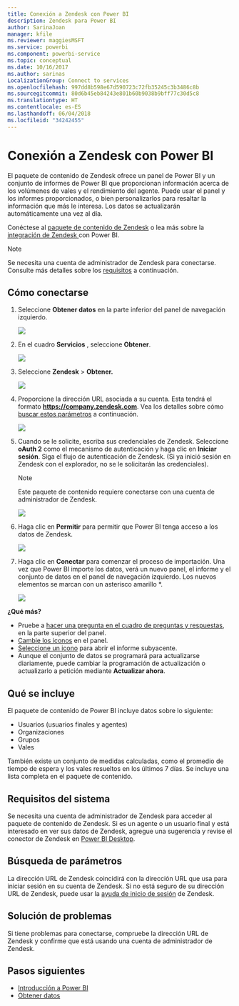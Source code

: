 ```yaml
---
title: Conexión a Zendesk con Power BI
description: Zendesk para Power BI
author: SarinaJoan
manager: kfile
ms.reviewer: maggiesMSFT
ms.service: powerbi
ms.component: powerbi-service
ms.topic: conceptual
ms.date: 10/16/2017
ms.author: sarinas
LocalizationGroup: Connect to services
ms.openlocfilehash: 997dd8b598e67d590723c72fb35245c3b3486c8b
ms.sourcegitcommit: 80d6b45eb84243e801b60b9038b9bff77c30d5c8
ms.translationtype: HT
ms.contentlocale: es-ES
ms.lasthandoff: 06/04/2018
ms.locfileid: "34242455"
---
```

# <a name="connect-to-zendesk-with-power-bi"></a>Conexión a Zendesk con Power BI
El paquete de contenido de Zendesk ofrece un panel de Power BI y un conjunto de informes de Power BI que proporcionan información acerca de los volúmenes de vales y el rendimiento del agente. Puede usar el panel y los informes proporcionados, o bien personalizarlos para resaltar la información que más le interesa.  Los datos se actualizarán automáticamente una vez al día. 

Conéctese al [paquete de contenido de Zendesk](https://app.powerbi.com/getdata/services/zendesk) o lea más sobre la [integración de Zendesk ](https://powerbi.microsoft.com/integrations/zendesk)con Power BI.

>[!NOTE]
>Se necesita una cuenta de administrador de Zendesk para conectarse. Consulte más detalles sobre los [requisitos](#Requirements) a continuación.

## <a name="how-to-connect"></a>Cómo conectarse
1. Seleccione **Obtener datos** en la parte inferior del panel de navegación izquierdo.
   
   ![](media/service-connect-to-zendesk/pbi_getdata.png)
2. En el cuadro **Servicios** , seleccione **Obtener**.
   
   ![](media/service-connect-to-zendesk/pbi_getservices.png) 
3. Seleccione **Zendesk** \> **Obtener.**
   
   ![](media/service-connect-to-zendesk/zendesk.png)
4. Proporcione la dirección URL asociada a su cuenta. Esta tendrá el formato **https://company.zendesk.com**. Vea los detalles sobre cómo [buscar estos parámetros](#FindingParams) a continuación.
   
   ![](media/service-connect-to-zendesk/pbi_zendeskconnect.png)
5. Cuando se le solicite, escriba sus credenciales de Zendesk.  Seleccione **oAuth 2** como el mecanismo de autenticación y haga clic en **Iniciar sesión**. Siga el flujo de autenticación de Zendesk. (Si ya inició sesión en Zendesk con el explorador, no se le solicitarán las credenciales).
   
   > [!NOTE]
   > Este paquete de contenido requiere conectarse con una cuenta de administrador de Zendesk. 
   > 
   > 
   
   ![](media/service-connect-to-zendesk/pbi_zendesksignin.png)
6. Haga clic en **Permitir** para permitir que Power BI tenga acceso a los datos de Zendesk.
   
   ![](media/service-connect-to-zendesk/zendesk2.jpg)
7. Haga clic en **Conectar** para comenzar el proceso de importación. Una vez que Power BI importe los datos, verá un nuevo panel, el informe y el conjunto de datos en el panel de navegación izquierdo. Los nuevos elementos se marcan con un asterisco amarillo \*.
   
   ![](media/service-connect-to-zendesk/pbi_zendeskdash.png)

**¿Qué más?**

* Pruebe a [hacer una pregunta en el cuadro de preguntas y respuestas](power-bi-q-and-a.md), en la parte superior del panel.
* [Cambie los iconos](service-dashboard-edit-tile.md) en el panel.
* [Seleccione un icono](service-dashboard-tiles.md) para abrir el informe subyacente.
* Aunque el conjunto de datos se programará para actualizarse diariamente, puede cambiar la programación de actualización o actualizarlo a petición mediante **Actualizar ahora**.

## <a name="whats-included"></a>Qué se incluye
El paquete de contenido de Power BI incluye datos sobre lo siguiente:  

* Usuarios (usuarios finales y agentes)  
* Organizaciones  
* Grupos  
* Vales  

También existe un conjunto de medidas calculadas, como el promedio de tiempo de espera y los vales resueltos en los últimos 7 días. Se incluye una lista completa en el paquete de contenido.

<a name="Requirements"></a>

## <a name="system-requirements"></a>Requisitos del sistema
Se necesita una cuenta de administrador de Zendesk para acceder al paquete de contenido de Zendesk. Si es un agente o un usuario final y está interesado en ver sus datos de Zendesk, agregue una sugerencia y revise el conector de Zendesk en [Power BI Desktop](desktop-connect-to-data.md).

<a name="FindingParams"></a>

## <a name="finding-parameters"></a>Búsqueda de parámetros
La dirección URL de Zendesk coincidirá con la dirección URL que usa para iniciar sesión en su cuenta de Zendesk. Si no está seguro de su dirección URL de Zendesk, puede usar la [ayuda de inicio de sesión](https://www.zendesk.com/login/) de Zendesk.

## <a name="troubleshooting"></a>Solución de problemas
Si tiene problemas para conectarse, compruebe la dirección URL de Zendesk y confirme que está usando una cuenta de administrador de Zendesk.

## <a name="next-steps"></a>Pasos siguientes
* [Introducción a Power BI](service-get-started.md)
* [Obtener datos](service-get-data.md)

